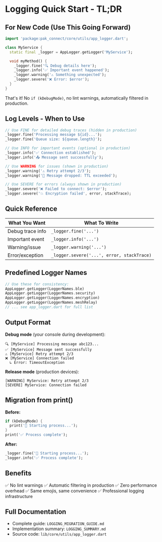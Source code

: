 # Logging Quick Start - TL;DR

## For New Code (Use This Going Forward)

```dart
import 'package:pak_connect/core/utils/app_logger.dart';

class MyService {
  static final _logger = AppLogger.getLogger('MyService');

  void myMethod() {
    _logger.fine('🔍 Debug details here');
    _logger.info('✅ Important event happened');
    _logger.warning('⚠️ Something unexpected');
    _logger.severe('❌ Error: $error');
  }
}
```

That's it! No `if (kDebugMode)`, no lint warnings, automatically filtered in production.

## Log Levels - When to Use

```dart
// Use FINE for detailed debug traces (hidden in production)
_logger.fine('Processing message ${id}...');
_logger.fine('Queue size: ${queue.length}');

// Use INFO for important events (optional in production)
_logger.info('✅ Connection established');
_logger.info('📤 Message sent successfully');

// Use WARNING for issues (shown in production)
_logger.warning('⚠️ Retry attempt 2/3');
_logger.warning('🚫 Message dropped: TTL exceeded');

// Use SEVERE for errors (always shown in production)
_logger.severe('❌ Failed to connect: $error');
_logger.severe('💥 Encryption failed', error, stackTrace);
```

## Quick Reference

| What You Want | What To Write |
|---------------|---------------|
| Debug trace info | `_logger.fine('...')` |
| Important event | `_logger.info('...')` |
| Warning/issue | `_logger.warning('...')` |
| Error/exception | `_logger.severe('...', error, stackTrace)` |

## Predefined Logger Names

```dart
// Use these for consistency:
AppLogger.getLogger(LoggerNames.ble)
AppLogger.getLogger(LoggerNames.security)
AppLogger.getLogger(LoggerNames.encryption)
AppLogger.getLogger(LoggerNames.meshRelay)
// ... see app_logger.dart for full list
```

## Output Format

**Debug mode** (your console during development):
```
🔍 [MyService] Processing message abc123...
✅ [MyService] Message sent successfully
⚠️ [MyService] Retry attempt 2/3
❌ [MyService] Connection failed
  ↳ Error: TimeoutException
```

**Release mode** (production devices):
```
[WARNING] MyService: Retry attempt 2/3
[SEVERE] MyService: Connection failed
```

## Migration from print()

**Before:**
```dart
if (kDebugMode) {
  print('🔄 Starting process...');
}
print('✅ Process complete');
```

**After:**
```dart
_logger.fine('🔄 Starting process...');
_logger.info('✅ Process complete');
```

## Benefits

✅ No lint warnings
✅ Automatic filtering in production
✅ Zero performance overhead
✅ Same emojis, same convenience
✅ Professional logging infrastructure

## Full Documentation

- Complete guide: `LOGGING_MIGRATION_GUIDE.md`
- Implementation summary: `LOGGING_SUMMARY.md`
- Source code: `lib/core/utils/app_logger.dart`
